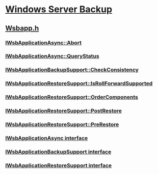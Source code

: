 # [Windows Server Backup](../_wsb/index.md)
## [Wsbapp.h](index.md)
### [IWsbApplicationAsync::Abort](../wsbapp/nf-wsbapp-iwsbapplicationasync-abort.md)
### [IWsbApplicationAsync::QueryStatus](../wsbapp/nf-wsbapp-iwsbapplicationasync-querystatus.md)
### [IWsbApplicationBackupSupport::CheckConsistency](../wsbapp/nf-wsbapp-iwsbapplicationbackupsupport-checkconsistency.md)
### [IWsbApplicationRestoreSupport::IsRollForwardSupported](../wsbapp/nf-wsbapp-iwsbapplicationrestoresupport-isrollforwardsupported.md)
### [IWsbApplicationRestoreSupport::OrderComponents](../wsbapp/nf-wsbapp-iwsbapplicationrestoresupport-ordercomponents.md)
### [IWsbApplicationRestoreSupport::PostRestore](../wsbapp/nf-wsbapp-iwsbapplicationrestoresupport-postrestore.md)
### [IWsbApplicationRestoreSupport::PreRestore](../wsbapp/nf-wsbapp-iwsbapplicationrestoresupport-prerestore.md)
### [IWsbApplicationAsync interface](../wsbapp/nn-wsbapp-iwsbapplicationasync.md)
### [IWsbApplicationBackupSupport interface](../wsbapp/nn-wsbapp-iwsbapplicationbackupsupport.md)
### [IWsbApplicationRestoreSupport interface](../wsbapp/nn-wsbapp-iwsbapplicationrestoresupport.md)

